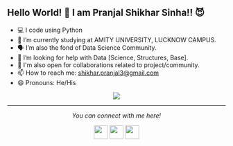 ## Hello World! 👋 I am Pranjal Shikhar Sinha!! 😈

- :computer: I code using Python
- 🌱 I’m currently studying at AMITY UNIVERSITY, LUCKNOW CAMPUS.
- 🗣 I’m also the fond of Data Science Community.
- 🤔 I’m looking for help with Data [Science, Structures, Base].
- 👯 I'm also open for collaborations related to project/community.
- 📫 How to reach me: [shikhar.pranjal3@gmail.com](shikhar.pranjal3@gmail.com)
- 😄 Pronouns: He/His

<p align="center">
  <img align="center" src="https://github-readme-stats.vercel.app/api?username=pranjalshikhar&show_icons=true&title_color=ffffff&icon_color=ff1616&text_color=ffde59&bg_color=000000">
</p>

<hr>
<p align="center">
  <i>You can connect with me here!</i>
  <p align="center">
    <a href="https://twitter.com/pranjalshikhar/" alt="Twitter"><img height="32" width="32" src="https://cdn.jsdelivr.net/npm/simple-icons@v3/icons/twitter.svg"/></a>
    <a href="https://www.linkedin.com/in/pranjalshikhar/" alt="Linkedin"><img height="32" width="32" src="https://cdn.jsdelivr.net/npm/simple-icons@v3/icons/linkedin.svg" /></a>
    <a href="https://github.com/pranjalshikhar/" alt="GitHub"><img height="32" width="32" src="https://cdn.jsdelivr.net/npm/simple-icons@v3/icons/github.svg" /></a>
  </p>
</p>
